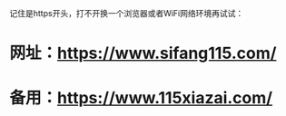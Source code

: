 记住是https开头，打不开换一个浏览器或者WiFi网络环境再试试：
# 网址：<a href="https://www.sifang115.com/" rel="nofollow">https://www.sifang115.com/</a>
# 备用：<a href="https://www.115xiazai.com/" rel="nofollow">https://www.115xiazai.com/</a>
